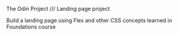 The Odin Project /// Landing page project

Build a landing page using Flex and other CSS concepts learned in Foundations course
